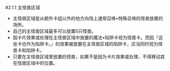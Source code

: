 #2.1.1        主怪兽区域
* 主怪兽区域是从额外卡组以外的地方向场上通常召唤•特殊召唤的怪兽放置的场所。
* 自己的主怪兽区域最多可以放置5只怪兽。
* 因卡片效果或处理在主怪兽区域中放置的魔法•陷阱卡视为怪兽卡。而因『这张卡也作为陷阱卡。』的效果被放置在主怪兽区域的陷阱卡，应当同时视为怪兽卡和陷阱卡。
* 只要在主怪兽区域里放置的怪兽，如果不是因为卡片效果或处理，不得移动其在怪兽区域中的位置。
